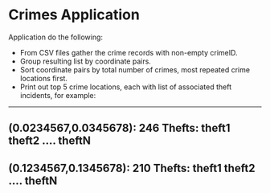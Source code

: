 # Crimes Application

Application do the following:
- From CSV files gather the crime records with non-empty crimeID.
- Group resulting list by coordinate pairs.
- Sort coordinate pairs by total number of crimes, most repeated crime locations first.
- Print out top 5 crime locations, each with list of associated theft incidents, for example:
-----------------------------------
(0.0234567,0.0345678): 246
Thefts:
theft1
theft2
....
theftN
-------------------------------------
(0.1234567,0.1345678): 210
Thefts:
theft1
theft2
....
theftN
-------------------------------------